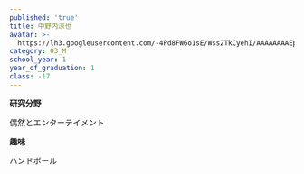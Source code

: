 ```yaml
---
published: 'true'
title: 中野内涼也
avatar: >-
  https://lh3.googleusercontent.com/-4Pd8FW6o1sE/Wss2TkCyehI/AAAAAAAAEps/mK0M8_4XwXMuuyEIV-SvPIvEmIFDAvzygCE0YBhgL/IMG_1966.JPG
category: 03_M
school_year: 1
year_of_graduation: 1
class: -17
---
```

**研究分野**

偶然とエンターテイメント

**趣味**

ハンドボール
